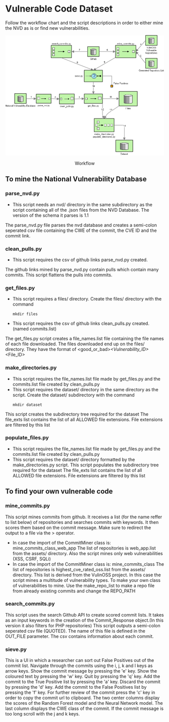 # Vulnerable Code Dataset

Follow the workflow chart and the script descriptions in order to either mine the NVD as is or find new vulnerabilities. 
<p align="center">
<img src="docs/diagram.png">
</p>
<p align="center">Workflow</p>

## To mine the National Vulnerability Database
### parse_nvd.py
- This script needs an nvd/ directory in the same subdirectory as the script containing all of the .json files from the NVD Database. The version of the schema it parses is 1.1

The parse_nvd.py file parses the nvd database and creates a semi-colon seperated csv file containing the CWE of the commit, the CVE ID and the commit link.

### clean_pulls.py
- This script requires the csv of github links parse_nvd.py created. 

The github links mined by parse_nvd.py contain pulls which contain many commits. This script flattens the pulls into commits. 
### get_files.py
- This script requires a files/ directory. Create the files/ directory with the command
    ```
    mkdir files
    ```
- This script requires the csv of github links clean_pulls.py created. (named commits.list) 

The get_files.py script creates a file_names.list file containing the file names of each file downloaded. 
The files downloaded end up on the files/ directory. They have the format of <good_or_bad>_<Vulnerability_ID>_<File_ID> 

### make_directories.py
- This script requires the file_names.list file made by get_files.py and the commits.list file created by clean_pulls.py
- This script requires the dataset/ directory in the same directory as the script. Create the dataset/ subdirectory with the command 
    ```
    mkdir dataset
    ```
This script creates the subdirectory tree required for the dataset 
The file_exts list contains the list of all ALLOWED file extensions. File extensions are filtered by this list 

### populate_files.py
- This script requires the file_names.list file made by get_files.py and the commits.list file created by clean_pulls.py
- This script requires the dataset/ directory formatted by the make_directories.py script. 
This script populates the subdirectory tree required for the dataset 
The file_exts list contains the list of all ALLOWED file extensions. File extensions are filtered by this list 

## To find your own vulnerable code
### mine_commits.py
This script mines commits from github. It receives a list (for the name reffer to list below) of repositories and searches commits with keywords. It then scores them based on the commit message.
Make sure to redirect the output to a file via the > operator. 
- In case the import of the CommitMiner class is: mine_commits_class_web_app
  The list of repositories is web_app.list from the assets/ directory.
  Also the script mines only web vulnerabilities (XSS, CSRF, SQLi)
- In case the import of the CommitMiner class is: mine_commits_class
  The list of repositories is highest_cve_rated_oss.list from the assets/ directory. This list is derived from the
  VulinOSS project. 
  In this case the script mines a multitude of vulnerability types. 
To make your own class of vulnerabilities to mine. Use the make_repo_list to make a repo file from already existing
commits and change the REPO_PATH 
### search_commits.py
This script uses the search Github API to create scored commit lists. It takes as an input keywords in the creation of the Commit_Response object.(In this version it also filters for PHP repositories) This script outputs a semi-colon seperated csv file (QUOTED). The name of this file is defined in the OUT_FILE parameter. The csv contains information about each commit. 
### sieve.py
This is a UI in which a researcher can sort out False Positives out of the commit list. Navigate through the commits using the i, j, k and l keys as arrow keys. Show the commit message by pressing the 'e' key. Show the coloured text by pressing the 'w' key. Quit by pressing the 'q' key. Add the commit to the True Positive list by pressing the 'a' key. Discard the commit by pressing the 'd' key. Add the commit to the False Positives list by pressing the 'f' key. For further review
of the commit press the 'c' key in order to copy the commit url to clipboard. 
The two center columns display the scores of the Random Forest model and the Neural Network model. The last column displays the CWE class of the commit. 
If the commit message is too long scroll with the j and k keys.

